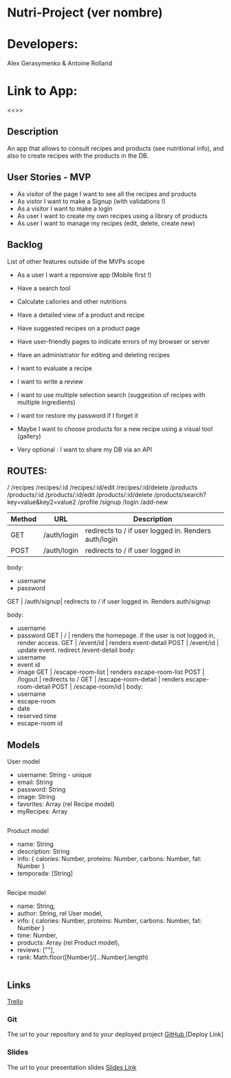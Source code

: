 # Nutri-Project (ver nombre)
# Developers: 
Alex Gerasymenko & Antoine Rolland
# Link to App: 
<<<Link>>>

## Description

An app that allows to consult recipes and products (see nutritional info), and also to create recipes with the
products in the DB. 
 
## User Stories - MVP

-  As visitor of the page I want to see all the recipes and products
-  As vistor I want to make a Signup (with validations !)
-  As a visitor I want to make a login
-  As user I want to create my own recipes using a library of products
-  As user I want to manage my recipes (edit, delete, create new)

## Backlog

List of other features outside of the MVPs scope

- As a user I want a reponsive app (Mobile first !)
- Have a search tool
- Calculate callories and other nutritions
- Have a detailed view of a product and recipe
- Have suggested recipes on a product page
- Have user-friendly pages to indicate errors of my browser or server

- Have an administrator for editing and deleting recipes

- I want to evaluate a recipe
- I want to write a review
- I want to use multiple selection search (suggestion of recipes with multiple ingredients)
- I want tor restore my password if I forget it

- Maybe I want to choose products for a new recipe using a visual tool (gallery)

- Very optional : I want to share my DB via an API


## ROUTES:

/
/recipes
/recipes/:id
/recipes/:id/edit
/recipes/:id/delete
/products
/products/:id
/products/:id/edit
/products/:id/delete
/products/search?key=value&key2=value2
/profile
/signup
/login
/add-new

|Method|URL|Description|
|---|---|---|
GET | /auth/login | redirects to / if user logged in. Renders auth/login
POST | /auth/login | redirects to / if user logged in

body:
   - username
   - password

GET | /auth/signup| redirects to / if user logged in. Renders auth/signup

body:
   - username
   - password
GET | / | renders the homepage. if the user is not logged in, render access. 
GET | /event/id | renders event-detail
POST | /event/id | update event. redirect /event-detail
body:
   - username
   - event id
   - image
GET | /escape-room-list | renders escape-room-list
POST | /logout | redirects to /
GET | /escape-room-detail | renders escape-room-detail
POST | /escape-room/id | 
body:
   - username
   - escape-room
   - date
   - reserved time
   - escape-room id

## Models

User model
- username: String - unique
- email: String
- password: String
- image: String
- favorites: Array (rel Recipe model)
- myRecipes: Array 
```
```
Product model
- name: String
- description: String
- info: {
   calories: Number,
   proteins: Number,
   carbons: Number,
   fat: Number
   }
- temporada: [String]
```
```
Recipe model
- name: String,
- author: String, rel User model,
- info: {
   calories: Number,
   proteins: Number,
   carbons: Number,
   fat: Number
   }
- time: Number,
- products: Array (rel Product model),
- reviews: [""],
- rank: Math.floor([Number]/[...Number].length)
```
```
## Links
<a href="https://trello.com/b/B7PI9P6H/recipe-project"> Trello </a>

### Git
The url to your repository and to your deployed project
<a href="https://github.com/axellerose/nutri-project"> GitHub </a>
[Deploy Link]
### Slides
The url to your presentation slides
[Slides Link](http://slides.com)
```
